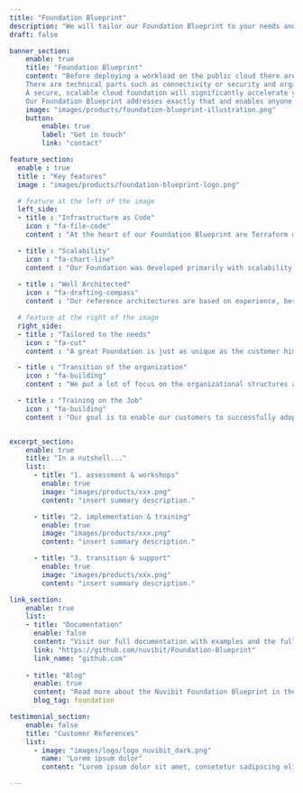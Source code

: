 ```yaml
---
title: "Foundation Blueprint"
description: "We will tailor our Foundation Blueprint to your needs and enable you to deliver Foundation Capabilities to your Cloud Workload Development Teams with a high level of maturity."
draft: false

banner_section:
    enable: true
    title: "Foundation Blueprint"
    content: "Before deploying a workload on the public cloud there are many moving parts which have to be coordinated. 
    There are technical parts such as connectivity or security and organizational parts such as finance or operations.
    A secure, scalable cloud foundation will significantly accelerate your cloud adoption journey and is one of the most important and hardest challenges.<br/><br/>
    Our Foundation Blueprint addresses exactly that and enables anyone to build a tailored Cloud Foundation in just a few steps."
    image: "images/products/foundation-blueprint-illustration.png"
    button:
        enable: true
        label: "Get in touch"
        link: "contact"

feature_section:
  enable : true
  title : "Key features"
  image : "images/products/foundation-blueprint-logo.png"

  # feature at the left of the image
  left_side:
  - title : "Infrastructure as Code"
    icon : "fa-file-code"
    content : "At the heart of our Foundation Blueprint are Terraform modules, which dramatically simplify the management of the entire Cloud Foundation."

  - title : "Scalability"
    icon : "fa-chart-line"
    content : "Our Foundation was developed primarily with scalability in mind."
    
  - title : "Well Architected"
    icon : "fa-drafting-compass"
    content : "Our reference architectures are based on experience, best practices and the AWS Well-Architected Framework."

  # feature at the right of the image
  right_side:
  - title : "Tailored to the needs"
    icon : "fa-cut"
    content : "A great Foundation is just as unique as the customer himself and that's why we adjust our Blueprint exactly to your needs"

  - title : "Transition of the organization"
    icon : "fa-building"
    content : "We put a lot of focus on the organizational structures and cloud strategy to maximize opportunities for success."

  - title : "Training on the Job"
    icon : "fa-building"
    content : "Our goal is to enable our customers to successfully adopt and operate our foundation blueprint."


excerpt_section:
    enable: true
    title: "In a nutshell..."
    list:
      - title: "1. assessment & workshops"
        enable: true
        image: "images/products/xxx.png"
        content: "insert summary description."

      - title: "2. implementation & training"
        enable: true
        image: "images/products/xxx.png"
        content: "insert summary description."

      - title: "3. transition & support"
        enable: true
        image: "images/products/xxx.png"
        content: "insert summary description."

link_section:
    enable: true
    list:
    - title: "Documentation"
      enable: false
      content: "Visit our full documentation with examples and the full architecture on"
      link: "https://github.com/nuvibit/Foundation-Blueprint"
      link_name: "github.com"
    
    - title: "Blog"
      enable: true
      content: "Read more about the Nuvibit Foundation Blueprint in these blog posts"
      blog_tag: foundation

testimonial_section:
    enable: false
    title: "Customer References"
    list:
      - image: "images/logo/logo_nuvibit_dark.png"
        name: "Lorem ipsum dolor"
        content: "Lorem ipsum dolor sit amet, consetetur sadipscing elitr, sed diam nonumy eirmod tempor invidunt"

---
```

